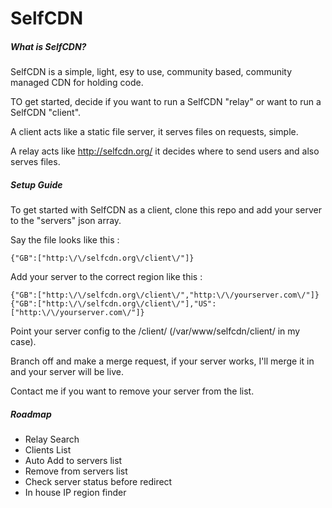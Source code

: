 # SelfCDN

##### What is SelfCDN?

SelfCDN is a simple, light, esy to use, community based, community managed CDN for holding code.

TO get started, decide if you want to run a SelfCDN "relay" or want to run a SelfCDN "client".

A client acts like a static file server, it serves files on requests, simple. 

A relay acts like http://selfcdn.org/ it decides where to send users and also serves files.

##### Setup Guide

To get started with SelfCDN as a client, clone this repo and add your server to the "servers" json array.


Say the file looks like this :

`{"GB":["http:\/\/selfcdn.org\/client\/"]}`

Add your server to the correct region like this : 

`{"GB":["http:\/\/selfcdn.org\/client\/","http:\/\/yourserver.com\/"]}`
`{"GB":["http:\/\/selfcdn.org\/client\/"],"US":["http:\/\/yourserver.com\/"]}`

Point your server config to the /client/ (/var/www/selfcdn/client/ in my case).

Branch off and make a merge request, if your server works, I'll merge it in and your server will be live. 

Contact me if you want to remove your server from the list. 

##### Roadmap
- Relay Search
- Clients List
- Auto Add to servers list
- Remove from servers list
- Check server status before redirect
- In house IP region finder
